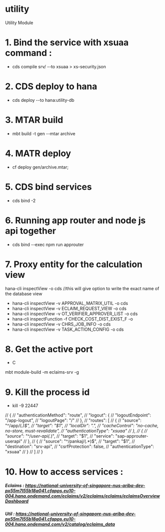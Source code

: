 # utility
Utility Module 


# 1. Bind the service with xsuaa command :
- cds compile srv/ --to xsuaa > xs-security.json

# 2. CDS deploy to hana
- cds deploy --to hana:utility-db

# 3. MTAR build
- mbt build -t gen --mtar archive

# 4. MATR deploy
- cf deploy gen/archive.mtar;

# 5. CDS bind services
- cds bind -2 <servicename>

# 6. Running app router and node js api together
- cds bind --exec npm run approuter

# 7. Proxy entity for the calculation view
hana-cli inspectView -o cds  //this will give option to write the exact name of the database view
- hana-cli inspectView -v APPROVAL_MATRIX_UTIL -o cds
- hana-cli inspectView -v ECLAIM_REQUEST_VIEW -o cds
- hana-cli inspectView -v OT_VERIFIER_APPROVER_LIST -o cds
- hana-cli inspectFunction -f CHECK_COST_DIST_EXIST_F -o
- hana-cli inspectView -v CHRS_JOB_INFO -o cds
- hana-cli inspectView -v TASK_ACTION_CONFIG -o cds


# 8. Get the active port
- C

mbt module-build -m eclaims-srv -g

# 9. Kill the process id
-  kill -9 22447


// {
//   "authenticationMethod": "route",
//   "logout": {
//     "logoutEndpoint": "/app-logout",
//     "logoutPage": "/"
//   },
//   "routes": [
//     {
//       "source": "^/app/(.*)$",
//       "target": "$1",
//       "localDir": ".",
//       "cacheControl": "no-cache, no-store, must-revalidate",
//       "authenticationType": "xsuaa"
//     },
//     {
//       "source": "^/user-api(.*)",
//       "target": "$1",
//       "service": "sap-approuter-userapi"
//     },
//     {
//       "source": "^/pankaj/(.*)$",
//       "target": "$1",
//       "destination": "srv-api",
//       "csrfProtection": false,
//       "authenticationType": "xsuaa"
//     }
//   ]
// }

# 10. How to access services : 
##### Eclaims : https://national-university-of-singapore-nus-ariba-dev-px55m7l55b18a041.cfapps.eu10-004.hana.ondemand.com/eclaims/v2/eclaims/eclaims/eclaimsOverviewDashboard

##### Util : https://national-university-of-singapore-nus-ariba-dev-px55m7l55b18a041.cfapps.eu10-004.hana.ondemand.com/v2/catalog/eclaims_data

